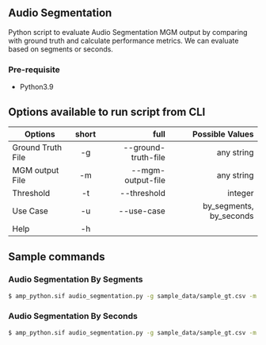 ## Audio Segmentation

Python script to evaluate Audio Segmentation MGM output by comparing with ground truth and calculate performance metrics. We can evaluate based on segments or seconds.

### Pre-requisite 
- Python3.9

## Options available to run script from CLI

| Options   |      short      |  full | Possible Values |
|----------|:-------------:|------:|------:|
| Ground Truth File |  -g | --ground-truth-file | any string |
| MGM output File |  -m | --mgm-output-file | any string |
| Threshold |  -t | --threshold | integer |
| Use Case |  -u | --use-case | by_segments, by_seconds |
| Help |  -h | | |

## Sample commands

### Audio Segmentation By Segments
```bash
$ amp_python.sif audio_segmentation.py -g sample_data/sample_gt.csv -m sample_data/sample_segments.json -t 2 -u "by_segments"
```

### Audio Segmentation By Seconds
```bash
$ amp_python.sif audio_segmentation.py -g sample_data/sample_gt.csv -m sample_data/sample_segments.json -u "by_seconds"
```